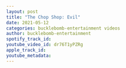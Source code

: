 ```yaml
---
layout: post
title: "The Chop Shop: Evil"
date: 2021-05-12
categories: bucklebomb-entertainment videos
author: bucklebomb-entertainment
spotify_track_id: 
youtube_video_id: dr76T1yPZRg
apple_track_id: 
youtube_metadata: 
---
```

